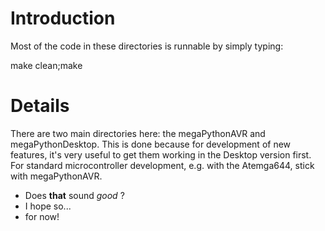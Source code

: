 # Introduction #

Most of the code in these directories is runnable by simply typing:

make clean;make



# Details #

There are two main directories here: the megaPythonAVR and megaPythonDesktop.
This is done because for development of new features, it's very useful to
get them working in the Desktop version first.  For standard microcontroller
development, e.g. with the Atemga644, stick with megaPythonAVR.

  * Does **that** sound _good_ ?
  * I hope so...
  * for now!